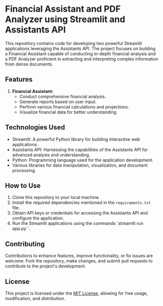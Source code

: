 # Financial Assistant and PDF Analyzer using Streamlit and Assistants API

This repository contains code for developing two powerful Streamlit applications leveraging the Assistants API. The project focuses on building a Financial Assistant capable of conducting in-depth financial analysis and a PDF Analyzer proficient in extracting and interpreting complex information from dense documents.

## Features

1. **Financial Assistant:**
    - Conduct comprehensive financial analysis.
    - Generate reports based on user input.
    - Perform various financial calculations and projections.
    - Visualize financial data for better understanding.

## Technologies Used

- Streamlit: A powerful Python library for building interactive web applications.
- Assistants API: Harnessing the capabilities of the Assistants API for advanced analysis and understanding.
- Python: Programming language used for the application development.
- Various libraries for data manipulation, visualization, and document processing.

## How to Use

1. Clone this repository to your local machine.
2. Install the required dependencies mentioned in the `requirements.txt` file.
3. Obtain API keys or credentials for accessing the Assistants API and configure the application.
4. Run the Streamlit applications using the  commands `streamlit run app.py``.


## Contributing

Contributions to enhance features, improve functionality, or fix issues are welcome. Fork the repository, make changes, and submit pull requests to contribute to the project's development.

## License

This project is licensed under the [MIT License](link-to-license-file), allowing for free usage, modification, and distribution.

